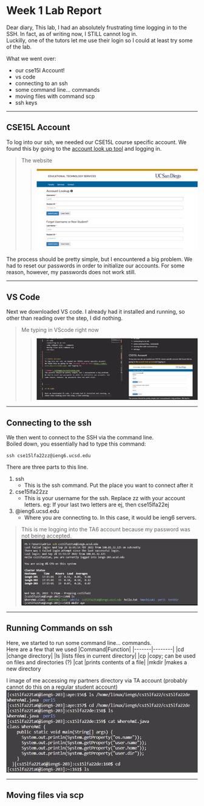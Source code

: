 
# Week 1 Lab Report



Dear diary,
This lab, I had an absolutely frustrating time logging in to the SSH. In fact, as of writing now, I STILL cannot log in.  
Luckilly, one of the tutors let me use their login so I could at least try some of the lab.


What we went over:
- our cse15l Account!
- vs code
- connecting to an ssh 
- some command line... commands
- moving files with command scp
- ssh keys
------


## CSE15L Account
To log into our ssh, we needed our CSE15L course specific account.
We found this by going to the [account look up tool](https://sdacs.ucsd.edu/~icc/index.php) and logging in.

>The website
>>![image](./w1images/accountLookup.png)

The process should be pretty simple, but I encountered a big problem. We had to reset our passwords in order to initialize our accounts. For some reason, however, my passwords does not work still.


-----

## VS Code

Next we downloaded VS code. I already had it installed and running, so other than reading over the step, I did nothing. 
> Me typing in VScode right now
>> ![image](./w1images/vscode.png)

---
## Connecting to the ssh

We then went to connect to the SSH via the command line.  
Boiled down, you essentially had to type this command:

    ssh cse15lfa22zz@ieng6.ucsd.edu

There are three parts to this line. 
1. ssh 
    - This is the ssh command. Put the place you want to connect after it
2. cse15lfa22zz
    - This is your username for the ssh. Replace zz with your account letters. eg: If your last two letters are ej, then cse15lfa22ej
3. @ieng6.ucsd.edu
    - Where you are connecting to. In this case, it would be ieng6 servers.
> This is me logging into the TA6 account because my password was not being accepted.
![image](./w1images/sshLogged.png)


---
## Running Commands on ssh
Here, we started to run some command line... commands.  
Here are a few that we used
|Command|Function|
|-------|--------|
|cd     |change directory|
|ls     |lists files in current directory|
|cp     |copy; can be used on files and directories (?)
|cat    |prints contents of a file|
|mkdir  |makes a new directory

I image of me accessing my partners directory via TA account (probably cannot do this on a regular student account)
 ![image](./w1images/sshcommands.png)


-----
## Moving files via scp
